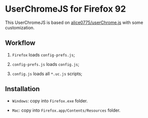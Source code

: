 # UserChromeJS for Firefox 92

This UserChromeJS is based on [alice0775/userChrome.js](https://github.com/alice0775/userChrome.js) with some customization.

## Workflow

1. `Firefox` loads `config-prefs.js`;

1. `config-prefs.js` loads `config.js`;

1. `config.js` loads all `*.uc.js` scripts;

## Installation

- `Windows`: copy into `Firefox.exe` folder.

- `Mac`: copy into `Firefox.app/Contents/Resources` folder.
